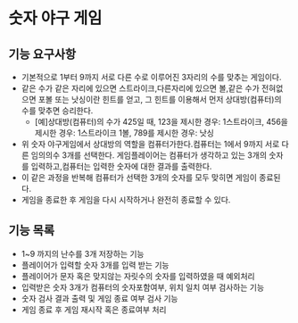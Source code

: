 # 숫자 야구 게임
## 기능 요구사항
- 기본적으로 1부터 9까지 서로 다른 수로 이루어진 3자리의 수를 맞추는 게임이다.
- 같은 수가 같은 자리에 있으면 스트라이크,다른자리에 있으면 볼,같은 수가 전혀없으면 포볼 또는 낫싱이란 힌트를 얻고, 그 힌트를 이용해서 먼저 상대방(컴퓨터)의 수를 맞추면 승리한다.
  - [예]상대방(컴퓨터)의 수가 425일 때, 123을 제시한 경우: 1스트라이크, 456을 제시한 경우: 1스트라이크 1볼, 789를 제시한 경우: 낫싱
- 위 숫자 야구게임에서 상대방의 역할을 컴퓨터가한다.컴퓨터는 1에서 9까지 서로 다른 임의의수 3개를 선택한다. 게임플레이어는 컴퓨터가 생각하고 있는 3개의 숫자를 입력하고,컴퓨터는 입력한 숫자에 대한 결과를 출력한다. 
- 이 같은 과정을 반복해 컴퓨터가 선택한 3개의 숫자를 모두 맞히면 게임이 종료된다.
- 게임을 종료한 후 게임을 다시 시작하거나 완전히 종료할 수 있다.

## 기능 목록
- 1~9 까지의 난수를 3개 저장하는 기능
- 플레이어가 입력할 숫자 3개를 입력 받는 기능 
- 플레이어가 문자 혹은 맞지않는 자릿수의 숫자를 입력하였을 때 예외처리 
- 입력받은 숫자 3개가 컴퓨터의 숫자포함여부, 위치 일치 여부 검사하는 기능
- 숫자 검사 결과 출력 및 게임 종료 여부 검사 기능 
- 게임 종료 후 게임 재시작 혹은 종료여부 처리 

